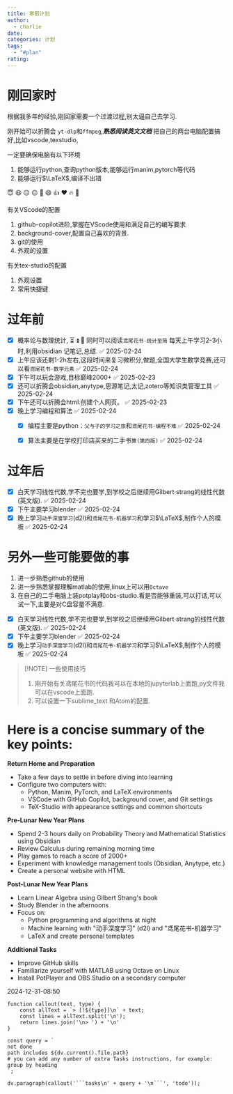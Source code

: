 ```yaml
---
title: 寒假计划
author:
  - charlie
date: 
categories: 计划
tags:
  - "#plan"
rating:
---
```


# 刚回家时
根据我多年的经验,刚回家需要一个过渡过程,别太逼自己去学习.

刚开始可以折腾会 `yt-dlp`和`ffmpeg`,***熟悉阅读英文文档***
把自己的两台电脑配置搞好,比如vscode,texstudio,

一定要确保电脑有以下环境
1. 能够运行python,查询python版本,能够运行manim,pytorch等代码
2. 能够运行$\LaTeX$,编译不出错

:innocent: 😆 😔  😔 🤩
:smile:  :thumbsup:  :heart:  :fire:  :rocket:

有关VScode的配置
1. github-copilot进阶,掌握在VScode使用和满足自己的编写要求
2. background-cover,配置自己喜欢的背景.
3. git的使用
4. 外观的设置

有关tex-studio的配置
1. 外观设置
2. 常用快捷键
# 过年前

- [x] 概率论与数理统计, ⏳ ⏫ 🏁  同时可以阅读`鸢尾花书-统计至简`  每天上午学习2-3小时,利用obsidian 记笔记,总结. ✅ 2025-02-24
- [x] 上午应该还剩1-2h左右,这段时间来复习微积分,做题,全国大学生数学竞赛,还可以看`鸢尾花书-数学元素` ✅ 2025-02-24
- [x] 下午可以玩会游戏,目标巅峰2000+ ✅ 2025-02-23
- [x] 还可以折腾会obsidian,anytype,思源笔记,太记,zotero等知识类管理工具 ✅ 2025-02-24
- [x] 下午还可以折腾会html.创建个人网页。 ✅ 2025-02-23
- [x] 晚上学习编程和算法 ✅ 2025-02-24
	- [x] 编程主要是python：`父与子的学习之旅`和`鸢尾花书-编程不难` ✅ 2025-02-24
	- [x] 算法主要是在学校打印店买来的二手书`算(第四版)` ✅ 2025-02-24


# 过年后
- [x] 白天学习线性代数,学不完也要学,到学校之后继续用Gilbert$\cdot$strang的线性代数(英文版). ✅ 2025-02-24
- [x] 下午主要学习blender ✅ 2025-02-24
- [x] 晚上学习`动手深度学习`(d2l)和`鸢尾花书-机器学习`和学习$\LaTeX$,制作个人的模板 ✅ 2025-02-24

# 另外一些可能要做的事
1. 进一步熟悉github的使用
2. 进一步熟悉掌握理解matlab的使用,linux上可以用`Octave`
3. 在自己的二手电脑上装potplay和obs-studio.看是否能够重装,可以打话,可以试一下,主要是对C盘容量不满意.

- [x] 白天学习线性代数,学不完也要学,到学校之后继续用Gilbert$\cdot$strang的线性代数(英文版). ✅ 2025-02-24
- [x] 下午主要学习blender ✅ 2025-02-24
- [x] 晚上学习`动手深度学习`(d2l)和`鸢尾花书-机器学习`和学习$\LaTeX$,制作个人的模板 ✅ 2025-02-24

> [!NOTE] 一些使用技巧
> 1. 刚开始有关鸢尾花书的代码我可以在本地的jupyterlab上面跑,py文件我可以在vscode上面跑.
> 2. 可以设置一下sublime_text 和Atom的配置.





# Here is a concise summary of the key points:

**Return Home and Preparation**

* Take a few days to settle in before diving into learning
* Configure two computers with:
	+ Python, Manim, PyTorch, and LaTeX environments
	+ VSCode with GitHub Copilot, background cover, and Git settings
	+ TeX-Studio with appearance settings and common shortcuts

**Pre-Lunar New Year Plans**

* Spend 2-3 hours daily on Probability Theory and Mathematical Statistics using Obsidian
* Review Calculus during remaining morning time
* Play games to reach a score of 2000+
* Experiment with knowledge management tools (Obsidian, Anytype, etc.)
* Create a personal website with HTML

**Post-Lunar New Year Plans**

* Learn Linear Algebra using Gilbert Strang's book
* Study Blender in the afternoons
* Focus on:
	+ Python programming and algorithms at night
	+ Machine learning with "动手深度学习" (d2l) and "鸢尾花书-机器学习"
	+ LaTeX and create personal templates

**Additional Tasks**

* Improve GitHub skills
* Familiarize yourself with MATLAB using Octave on Linux
* Install PotPlayer and OBS Studio on a secondary computer


2024-12-31-08:50

```dataviewjs
function callout(text, type) {
    const allText = `> [!${type}]\n` + text;
    const lines = allText.split('\n');
    return lines.join('\n> ') + '\n'
}

const query = `
not done
path includes ${dv.current().file.path}
# you can add any number of extra Tasks instructions, for example:
group by heading
`;

dv.paragraph(callout('```tasks\n' + query + '\n```', 'todo'));
```
